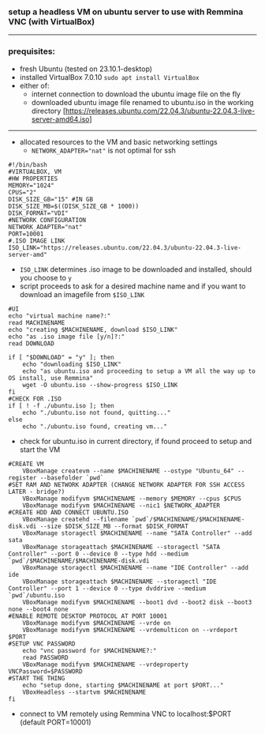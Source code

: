 
### setup a headless VM on ubuntu server to use with Remmina VNC (with VirtualBox)
___
### prequisites:
- fresh Ubuntu (tested on 23.10.1-desktop)
- installed VirtualBox 7.0.10
	`sudo apt install VirtualBox`
- either of:
	- internet connection to download the ubuntu image file on the fly
	- downloaded ubuntu image file renamed to ubuntu.iso in the working directory
	[https://releases.ubuntu.com/22.04.3/ubuntu-22.04.3-live-server-amd64.iso]
___

- allocated resources to the VM and basic networking settings
	- `NETWORK_ADAPTER="nat"` is not optimal for ssh

```
#!/bin/bash
#VIRTUALBOX, VM
#HW PROPERTIES
MEMORY="1024"
CPUS="2"
DISK_SIZE_GB="15" #IN GB
DISK_SIZE_MB=$((DISK_SIZE_GB * 1000))
DISK_FORMAT="VDI"
#NETWORK CONFIGURATION
NETWORK_ADAPTER="nat"
PORT=10001
#.ISO IMAGE LINK
ISO_LINK="https://releases.ubuntu.com/22.04.3/ubuntu-22.04.3-live-server-amd"
```
- `ISO_LINK` determines .iso image to be downloaded and installed, should you choose to `y`
- script proceeds to ask for a desired machine name and if you want to download an imagefile from `$ISO_LINK`

```
#UI
echo "virtual machine name?:"
read MACHINENAME
echo "creating $MACHINENAME, download $ISO_LINK"
echo "as .iso image file [y/n]?:"
read DOWNLOAD

if [ "$DOWNLOAD" = "y" ]; then
	echo "downloading $ISO_LINK"
	echo "as ubuntu.iso and proceeding to setup a VM all the way up to OS install, use Remmina"
	wget -O ubuntu.iso --show-progress $ISO_LINK
fi
#CHECK FOR .ISO
if [ ! -f ./ubuntu.iso ]; then
	echo "./ubuntu.iso not found, quitting..."
else
	echo "./ubuntu.iso found, creating vm..."
```

- check for ubuntu.iso in current directory, if found proceed to setup and start the VM

```
#CREATE VM
	VBoxManage createvm --name $MACHINENAME --ostype "Ubuntu_64" --register --basefolder `pwd`
#SET RAM AND NETWORK ADAPTER (CHANGE NETWORK ADAPTER FOR SSH ACCESS LATER - bridge?)
	VBoxManage modifyvm $MACHINENAME --memory $MEMORY --cpus $CPUS
	VBoxManage modifyvm $MACHINENAME --nic1 $NETWORK_ADAPTER
#CREATE HDD AND CONNECT UBUNTU.ISO
	VBoxManage createhd --filename `pwd`/$MACHINENAME/$MACHINENAME-disk.vdi --size $DISK_SIZE_MB --format $DISK_FORMAT
	VBoxManage storagectl $MACHINENAME --name "SATA Controller" --add sata
	VBoxManage storageattach $MACHINENAME --storagectl "SATA Controller" --port 0 --device 0 --type hdd --medium  `pwd`/$MACHINENAME/$MACHINENAME-disk.vdi
	VBoxManage storagectl $MACHINENAME --name "IDE Controller" --add ide
	VBoxManage storageattach $MACHINENAME --storagectl "IDE Controller" --port 1 --device 0 --type dvddrive --medium `pwd`/ubuntu.iso
	VBoxManage modifyvm $MACHINENAME --boot1 dvd --boot2 disk --boot3 none --boot4 none
#ENABLE REMOTE DESKTOP PROTOCOL AT PORT 10001
	VBoxManage modifyvm $MACHINENAME --vrde on
	VBoxManage modifyvm $MACHINENAME --vrdemulticon on --vrdeport $PORT
#SETUP VNC PASSWORD
	echo "vnc password for $MACHINENAME?:"
	read PASSWORD
	VBoxManage modifyvm $MACHINENAME --vrdeproperty VNCPassword=$PASSWORD
#START THE THING
	echo "setup done, starting $MACHINENAME at port $PORT..."
	VBoxHeadless --startvm $MACHINENAME
fi
```

- connect to VM remotely using Remmina VNC to localhost:$PORT (default PORT=10001)
